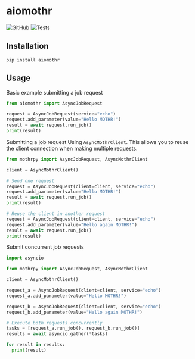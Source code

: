 # aiomothr

![GitHub](https://img.shields.io/github/license/rs21io/aiomothr)
![Tests](https://github.com/actions/aiomothr/workflows/Test%20aiomothr/badge.svg)

## Installation
`pip install aiomothr`

## Usage

Basic example submitting a job request

```python
from aiomothr import AsyncJobRequest

request = AsyncJobRequest(service="echo")
request.add_parameter(value="Hello MOTHR!")
result = await request.run_job()
print(result)
```

Submitting a job request Using `AsyncMothrClient`. This allows you to reuse the
client connection when making multiple requests.

```python
from mothrpy import AsyncJobRequest, AsyncMothrClient

client = AsyncMothrClient()

# Send one request
request = AsyncJobRequest(client=client, service="echo")
request.add_parameter(value="Hello MOTHR!")
result = await request.run_job()
print(result)

# Reuse the client in another request
request = AsyncJobRequest(client=client, service="echo")
request.add_parameter(value="Hello again MOTHR!")
result = await request.run_job()
print(result)
```

Submit concurrent job requests

```python
import asyncio

from mothrpy import AsyncJobRequest, AsyncMothrClient

client = AsyncMothrClient()

request_a = AsyncJobRequest(client=client, service="echo")
request_a.add_parameter(value="Hello MOTHR!")

request_b = AsyncJobRequest(client=client, service="echo")
request_b.add_parameter(value="Hello again MOTHR!")

# Execute both requests concurrently
tasks = [request_a.run_job(), request_b.run_job()]
results = await asyncio.gather(*tasks)

for result in results:
  print(result)
```
